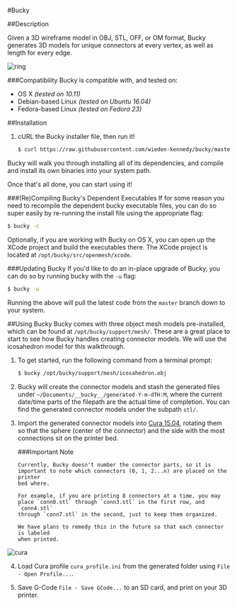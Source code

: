 #Bucky

##Description

Given a 3D wireframe model in OBJ, STL, OFF, or OM format, Bucky generates 3D models for unique connectors at every vertex, as well as length for every edge.

![ring](https://github.com/wieden-kennedy/bucky/blob/master/support/cura/ring.jpg?raw=true)

###Compatibility
Bucky is compatible with, and tested on:

* OS X *(tested on 10.11)*
* Debian-based Linux *(tested on Ubuntu 16.04)*
* Fedora-based Linux *(tested on Fedora 23)*


##Installation

1. cURL the Bucky installer file, then run it!

    ```sh
    $ curl https://raw.githubusercontent.com/wieden-kennedy/bucky/master/install > install && bash install
    ```
Bucky will walk you through installing all of its dependencies, and compile and
install its own binaries into your system path.

Once that's all done, you can start using it!

###(Re)Compiling Bucky's Dependent Executables
If for some reason you need to recompile the dependent bucky executable files,
you can do so super easily by re-running the install file using the appropriate
flag:

```sh
$ bucky -c
```

Optionally, if you are working with Bucky on OS X, you can open up the XCode
project and build the executables there. The XCode project is located at `/opt/bucky/src/openmesh/xcode`.

###Updating Bucky
If you'd like to do an in-place upgrade of Bucky, you can do so by running bucky
with the `-u` flag:

```sh
$ bucky -u
```
Running the above will pull the latest code from the `master` branch down to
your system.


##Using Bucky
Bucky comes with three object mesh models pre-installed, which can be found at
`/opt/bucky/support/mesh/`. These are a great place to start to see how Bucky
handles creating connector models. We will use the icosahedron model for this walkthrough.

1. To get started, run the following command from a terminal prompt:

   ```sh
   $ bucky /opt/bucky/support/mesh/icosahedron.obj
   ```

2. Bucky will create the connector models and stash the generated files under
   `~/Documents/__bucky__/generated-Y-m-dTH:M`, where the current date/time
   parts of the filepath are the actual time of completion. You can find the
   generated connector models under the subpath `stl/`.

3. Import the generated connector models into
   [Cura 15.04](https://ultimaker.com/en/cura-software/list), rotating them so
   that the sphere (center of the connector) and the side with the most
   connections sit on the printer bed.
   
   ###Important Note
   ```
   Currently, Bucky doesn't number the connector parts, so it is
   important to note which connectors (0, 1, 2...n) are placed on the printer
   bed where. 
   
   For example, if you are printing 8 connectors at a time, you may
   place `conn0.stl` through `conn3.stl` in the first row, and `conn4.stl`
   through `conn7.stl` in the second, just to keep them organized.
   
   We have plans to remedy this in the future so that each connector is labeled
   when printed.
   ```
![cura](https://github.com/wieden-kennedy/bucky/blob/master/support/cura/example.png?raw=true)

4. Load Cura profile `cura_profile.ini` from the generated folder using `File - Open Profile...`.

5. Save G-Code `File - Save GCode...` to an SD card, and print on your 3D printer.


